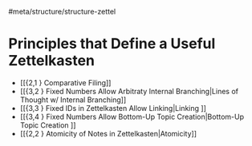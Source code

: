#meta/structure/structure-zettel 

# Principles that Define a Useful Zettelkasten

- [[{2,1 } Comparative Filing]]
- [[{3,2 } Fixed Numbers Allow Arbitraty Internal Branching|Lines of Thought w/ Internal Branching]]
- [[{3,3 } Fixed IDs in Zettelkasten Allow Linking|Linking ]]
- [[{3,4 } Fixed Numbers Allow Bottom-Up Topic Creation|Bottom-Up Topic Creation ]]
- [[{2,2 } Atomicity of Notes in Zettelkasten|Atomicity]]